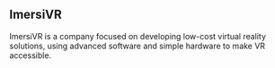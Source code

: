 ## ImersiVR

ImersiVR is a company focused on developing low-cost virtual reality solutions, using advanced software and simple hardware to make VR accessible.
